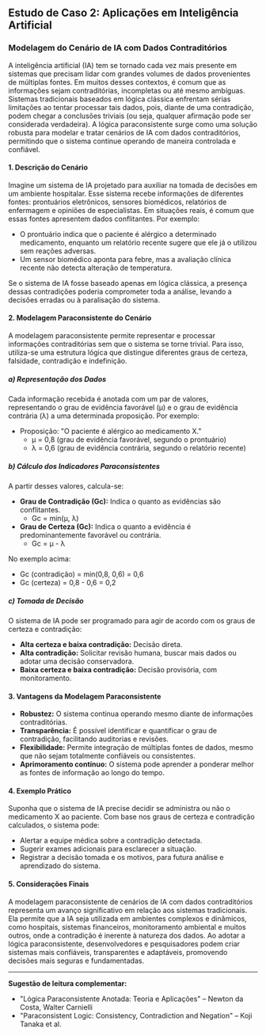 
## Estudo de Caso 2: Aplicações em Inteligência Artificial

### Modelagem do Cenário de IA com Dados Contraditórios

A inteligência artificial (IA) tem se tornado cada vez mais presente em sistemas que precisam lidar com grandes volumes de dados provenientes de múltiplas fontes. Em muitos desses contextos, é comum que as informações sejam contraditórias, incompletas ou até mesmo ambíguas. Sistemas tradicionais baseados em lógica clássica enfrentam sérias limitações ao tentar processar tais dados, pois, diante de uma contradição, podem chegar a conclusões triviais (ou seja, qualquer afirmação pode ser considerada verdadeira). A lógica paraconsistente surge como uma solução robusta para modelar e tratar cenários de IA com dados contraditórios, permitindo que o sistema continue operando de maneira controlada e confiável.

#### 1. Descrição do Cenário

Imagine um sistema de IA projetado para auxiliar na tomada de decisões em um ambiente hospitalar. Esse sistema recebe informações de diferentes fontes: prontuários eletrônicos, sensores biomédicos, relatórios de enfermagem e opiniões de especialistas. Em situações reais, é comum que essas fontes apresentem dados conflitantes. Por exemplo:

- O prontuário indica que o paciente é alérgico a determinado medicamento, enquanto um relatório recente sugere que ele já o utilizou sem reações adversas.
- Um sensor biomédico aponta para febre, mas a avaliação clínica recente não detecta alteração de temperatura.

Se o sistema de IA fosse baseado apenas em lógica clássica, a presença dessas contradições poderia comprometer toda a análise, levando a decisões erradas ou à paralisação do sistema.

#### 2. Modelagem Paraconsistente do Cenário

A modelagem paraconsistente permite representar e processar informações contraditórias sem que o sistema se torne trivial. Para isso, utiliza-se uma estrutura lógica que distingue diferentes graus de certeza, falsidade, contradição e indefinição.

##### a) Representação dos Dados

Cada informação recebida é anotada com um par de valores, representando o grau de evidência favorável (μ) e o grau de evidência contrária (λ) a uma determinada proposição. Por exemplo:

- Proposição: "O paciente é alérgico ao medicamento X."
    - μ = 0,8 (grau de evidência favorável, segundo o prontuário)
    - λ = 0,6 (grau de evidência contrária, segundo o relatório recente)

##### b) Cálculo dos Indicadores Paraconsistentes

A partir desses valores, calcula-se:

- **Grau de Contradição (Gc):** Indica o quanto as evidências são conflitantes.
    - Gc = min(μ, λ)
- **Grau de Certeza (Gc):** Indica o quanto a evidência é predominantemente favorável ou contrária.
    - Gc = μ - λ

No exemplo acima:
- Gc (contradição) = min(0,8, 0,6) = 0,6
- Gc (certeza) = 0,8 - 0,6 = 0,2

##### c) Tomada de Decisão

O sistema de IA pode ser programado para agir de acordo com os graus de certeza e contradição:

- **Alta certeza e baixa contradição:** Decisão direta.
- **Alta contradição:** Solicitar revisão humana, buscar mais dados ou adotar uma decisão conservadora.
- **Baixa certeza e baixa contradição:** Decisão provisória, com monitoramento.

#### 3. Vantagens da Modelagem Paraconsistente

- **Robustez:** O sistema continua operando mesmo diante de informações contraditórias.
- **Transparência:** É possível identificar e quantificar o grau de contradição, facilitando auditorias e revisões.
- **Flexibilidade:** Permite integração de múltiplas fontes de dados, mesmo que não sejam totalmente confiáveis ou consistentes.
- **Aprimoramento contínuo:** O sistema pode aprender a ponderar melhor as fontes de informação ao longo do tempo.

#### 4. Exemplo Prático

Suponha que o sistema de IA precise decidir se administra ou não o medicamento X ao paciente. Com base nos graus de certeza e contradição calculados, o sistema pode:

- Alertar a equipe médica sobre a contradição detectada.
- Sugerir exames adicionais para esclarecer a situação.
- Registrar a decisão tomada e os motivos, para futura análise e aprendizado do sistema.

#### 5. Considerações Finais

A modelagem paraconsistente de cenários de IA com dados contraditórios representa um avanço significativo em relação aos sistemas tradicionais. Ela permite que a IA seja utilizada em ambientes complexos e dinâmicos, como hospitais, sistemas financeiros, monitoramento ambiental e muitos outros, onde a contradição é inerente à natureza dos dados. Ao adotar a lógica paraconsistente, desenvolvedores e pesquisadores podem criar sistemas mais confiáveis, transparentes e adaptáveis, promovendo decisões mais seguras e fundamentadas.

---
**Sugestão de leitura complementar:**  
- "Lógica Paraconsistente Anotada: Teoria e Aplicações" – Newton da Costa, Walter Carnielli  
- "Paraconsistent Logic: Consistency, Contradiction and Negation" – Koji Tanaka et al.
```
